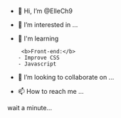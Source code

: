 - 👋 Hi, I’m @ElleCh9
- 👀 I’m interested in ...
- 🌱 I'm learning <br>
      
       <b>Front-end:</b>
      - Improve CSS
      - Javascript  
      
      
- 💞️ I’m looking to collaborate on ...
- 📫 How to reach me ...


wait a minute...
